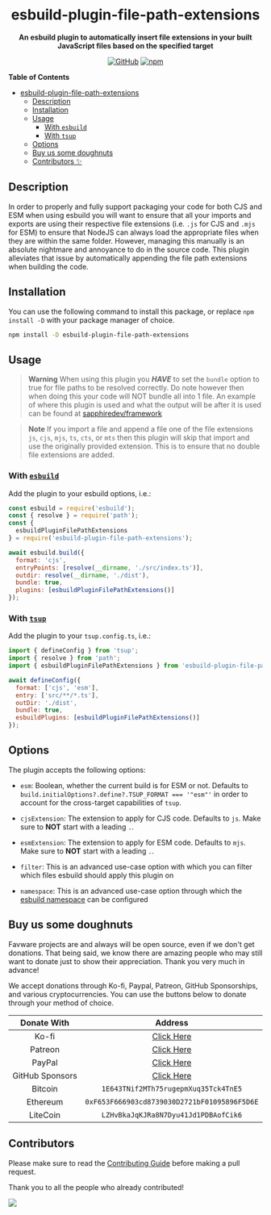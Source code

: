 <div align="center">

# esbuild-plugin-file-path-extensions

**An esbuild plugin to automatically insert file extensions in your built
JavaScript files based on the specified target**

[![GitHub](https://img.shields.io/github/license/favware/esbuild-plugin-file-path-extensions)](https://github.com/favware/esbuild-plugin-file-path-extensions/blob/main/LICENSE.md)
[![npm](https://img.shields.io/npm/v/esbuild-plugin-file-path-extensions?color=crimson&logo=npm&style=flat-square)](https://www.npmjs.com/package/esbuild-plugin-file-path-extensions)

</div>

**Table of Contents**

- [esbuild-plugin-file-path-extensions](#esbuild-plugin-file-path-extensions)
  - [Description](#description)
  - [Installation](#installation)
  - [Usage](#usage)
    - [With `esbuild`](#with-esbuild)
    - [With `tsup`](#with-tsup)
  - [Options](#options)
  - [Buy us some doughnuts](#buy-us-some-doughnuts)
  - [Contributors ✨](#contributors-)

## Description

In order to properly and fully support packaging your code for both CJS and ESM
when using esbuild you will want to ensure that all your imports and exports are
using their respective file extensions (i.e. `.js` for CJS and `.mjs` for ESM)
to ensure that NodeJS can always load the appropriate files when they are within
the same folder. However, managing this manually is an absolute nightmare and
annoyance to do in the source code. This plugin alleviates that issue by
automatically appending the file path extensions when building the code.

## Installation

You can use the following command to install this package, or replace
`npm install -D` with your package manager of choice.

```sh
npm install -D esbuild-plugin-file-path-extensions
```

## Usage

> **Warning** When using this plugin you **_HAVE_** to set the `bundle` option
> to true for file paths to be resolved correctly. Do note however then when
> doing this your code will NOT bundle all into 1 file. An example of where this
> plugin is used and what the output will be after it is used can be found at
> [sapphiredev/framework][framework]

> **Note** If you import a file and append a file one of the file extensions
> `js`, `cjs`, `mjs`, `ts`, `cts`, or `mts` then this plugin will skip that
> import and use the originally provided extension. This is to ensure that no
> double file extensions are added.

### With [`esbuild`][esbuild]

Add the plugin to your esbuild options, i.e.:

```js
const esbuild = require('esbuild');
const { resolve } = require('path');
const {
  esbuildPluginFilePathExtensions
} = require('esbuild-plugin-file-path-extensions');

await esbuild.build({
  format: 'cjs',
  entryPoints: [resolve(__dirname, './src/index.ts')],
  outdir: resolve(__dirname, './dist'),
  bundle: true,
  plugins: [esbuildPluginFilePathExtensions()]
});
```

### With [`tsup`][tsup]

Add the plugin to your `tsup.config.ts`, i.e.:

```js
import { defineConfig } from 'tsup';
import { resolve } from 'path';
import { esbuildPluginFilePathExtensions } from 'esbuild-plugin-file-path-extensions';

await defineConfig({
  format: ['cjs', 'esm'],
  entry: ['src/**/*.ts'],
  outDir: './dist',
  bundle: true,
  esbuildPlugins: [esbuildPluginFilePathExtensions()]
});
```

[esbuild]: https://esbuild.github.io/
[tsup]: https://tsup.egoist.dev

## Options

The plugin accepts the following options:

- `esm`: Boolean, whether the current build is for ESM or not. Defaults to
  `build.initialOptions?.define?.TSUP_FORMAT === '"esm"'` in order to account
  for the cross-target capabilities of `tsup`.

- `cjsExtension`: The extension to apply for CJS code. Defaults to `js`. Make
  sure to **NOT** start with a leading `.`.

- `esmExtension`: The extension to apply for ESM code. Defaults to `mjs`. Make
  sure to **NOT** start with a leading `.`.

- `filter`: This is an advanced use-case option with which you can filter which
  files esbuild should apply this plugin on

- `namespace`: This is an advanced use-case option through which the
  [esbuild namespace](https://esbuild.github.io/plugins/#namespaces) can be
  configured

## Buy us some doughnuts

Favware projects are and always will be open source, even if we don't get
donations. That being said, we know there are amazing people who may still want
to donate just to show their appreciation. Thank you very much in advance!

We accept donations through Ko-fi, Paypal, Patreon, GitHub Sponsorships, and
various cryptocurrencies. You can use the buttons below to donate through your
method of choice.

|   Donate With   |                      Address                      |
| :-------------: | :-----------------------------------------------: |
|      Ko-fi      |  [Click Here](https://donate.favware.tech/kofi)   |
|     Patreon     | [Click Here](https://donate.favware.tech/patreon) |
|     PayPal      | [Click Here](https://donate.favware.tech/paypal)  |
| GitHub Sponsors |  [Click Here](https://github.com/sponsors/Favna)  |
|     Bitcoin     |       `1E643TNif2MTh75rugepmXuq35Tck4TnE5`        |
|    Ethereum     |   `0xF653F666903cd8739030D2721bF01095896F5D6E`    |
|    LiteCoin     |       `LZHvBkaJqKJRa8N7Dyu41Jd1PDBAofCik6`        |

## Contributors

Please make sure to read the [Contributing Guide][contributing] before making a
pull request.

Thank you to all the people who already contributed!

<a href="https://github.com/favware/esbuild-plugin-file-path-extensions/graphs/contributors">
  <img src="https://contrib.rocks/image?repo=favware/esbuild-plugin-file-path-extensions" />
</a>

[contributing]: .github/CONTRIBUTING.md
[framework]: https://github.com/sapphiredev/framework
